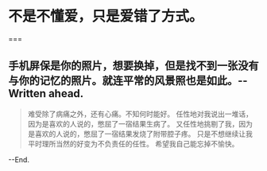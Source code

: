 # 不是不懂爱，只是爱错了方式。

===

## 手机屏保是你的照片，想要换掉，但是找不到一张没有与你的记忆的照片。就连平常的风景照也是如此。--Written ahead.

> 难受除了病痛之外，还有心痛。不知何时能好。
> 任性地对我说出一堆话，因为是喜欢的人说的，憋屈了一宿结果生病了。
> 又任性地挑剔了我，因为是喜欢的人说的，憋屈了一宿结果发烧了附带腔子疼。
> 只是不想继续让我平时理所当然的好变为不负责任的任性。
> 希望我自己能忘掉不愉快。

--End.
